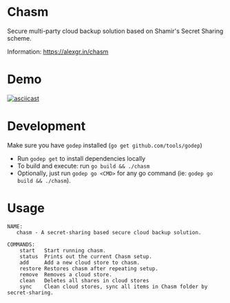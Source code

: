 # Chasm
Secure multi-party cloud backup solution based on Shamir's Secret Sharing scheme.

Information: https://alexgr.in/chasm

# Demo
[![asciicast](https://asciinema.org/a/2loda9ax8s22bvnl6nl5e728s.png)](https://asciinema.org/a/2loda9ax8s22bvnl6nl5e728s)

# Development
Make sure you have `godep` installed (`go get github.com/tools/godep`)

- Run `godep get` to install dependencies locally
- To build and execute: run `go build && ./chasm`
- Optionally, just run `godep go <CMD>` for any go command (ie: `godep go build && ./chasm`).

# Usage
```
NAME:
   chasm - A secret-sharing based secure cloud backup solution.
   
COMMANDS:
    start	Start running chasm.
    status	Prints out the current Chasm setup.
    add		Add a new cloud store to chasm.
    restore	Restores chasm after repeating setup.
    remove	Removes a cloud store.
    clean	Deletes all shares in cloud stores
    sync	Clean cloud stores, sync all items in Chasm folder by secret-sharing.
```
